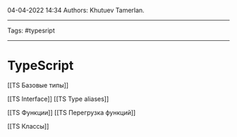 04-04-2022
14:34
Authors: Khutuev Tamerlan.
***
Tags: #typesript 
***
# TypeScript

[[TS Базовые типы]]

[[TS Interface]]
[[TS Type aliases]]

[[TS Функции]]
[[TS Перегрузка функций]]

[[TS Классы]]



